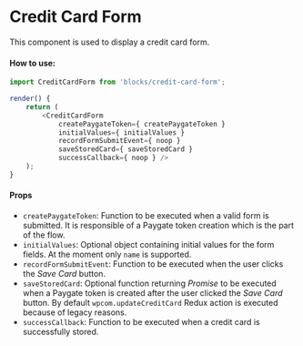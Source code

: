 Credit Card Form
=========

This component is used to display a credit card form.

#### How to use:

```js
import CreditCardForm from 'blocks/credit-card-form';

render() {
	return (
		<CreditCardForm
			createPaygateToken={ createPaygateToken }
			initialValues={ initialValues }
			recordFormSubmitEvent={ noop }
			saveStoredCard={ saveStoredCard }
			successCallback={ noop } />
	);
}
```

#### Props

* `createPaygateToken`: Function to be executed when a valid form is submitted. It is responsible of a Paygate token creation which is the part of the flow.
* `initialValues`: Optional object containing initial values for the form fields. At the moment only `name` is supported.
* `recordFormSubmitEvent`: Function to be executed when the user clicks the _Save Card_ button.
* `saveStoredCard`: Optional function returning _Promise_ to be executed when a Paygate token is created after the user clicked the _Save Card_ button. By default `wpcom.updateCreditCard` Redux action is executed because of legacy reasons.
* `successCallback`: Function to be executed when a credit card is successfully stored.
